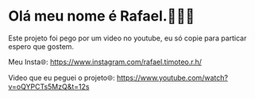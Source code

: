 # Olá meu nome é Rafael.👋👋👋

Este projeto foi pego por um video no youtube, eu só copie para particar espero que gostem.

Meu Insta🌐: https://www.instagram.com/rafael.timoteo.r.h/

Video que eu peguei o projeto🌐: https://www.youtube.com/watch?v=oQYPCTs5MzQ&t=12s

